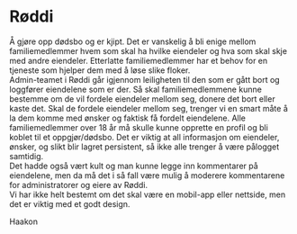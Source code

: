 # Røddi

Å gjøre opp dødsbo og er kjipt. Det er vanskelig å bli enige mellom familiemedlemmer hvem som  skal ha hvilke eiendeler og hva som skal skje med andre eiendeler. Etterlatte familiemedlemmer har  et behov for en tjeneste som hjelper dem med å løse slike floker.  
Admin-teamet i Røddi går igjennom leiligheten til den som er gått bort og loggfører eiendelene som  er der. Så skal familiemedlemmene kunne bestemme om de vil fordele eiendeler mellom seg,  donere det bort eller kaste det. Skal de fordele eiendeler mellom seg, trenger vi en smart måte å la  dem komme med ønsker og faktisk få fordelt eiendelene. Alle familiemedlemmer over 18 år må  skulle kunne opprette en profil og bli koblet til et oppgjør/dødsbo. Det er viktig at all informasjon om  eiendeler, ønsker, og slikt blir lagret persistent, så ikke alle trenger å være pålogget samtidig.  
Det hadde også vært kult og man kunne legge inn kommentarer på eiendelene, men da må det i så  fall være mulig å moderere kommentarene for administratorer og eiere av Røddi.  
Vi har ikke helt bestemt om det skal være en mobil-app eller nettside, men det er viktig med et godt  design.

Haakon

